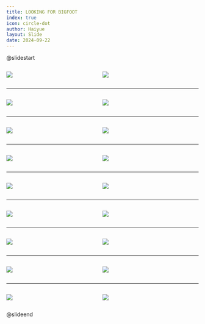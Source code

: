 ```yaml
---
title: LOOKING FOR BIGFOOT
index: true
icon: circle-dot
author: Haiyue
layout: Slide
date: 2024-09-22
---
```

 
@slidestart

<div style="display:flex">
<div style="flex:1">

![](https://raw.githubusercontent.com/yclord/reading/refs/heads/master/english/Level-O/LOOKING%20FOR%20BIGFOOT/001.webp)
</div>
<div style="flex:1">

![](https://raw.githubusercontent.com/yclord/reading/refs/heads/master/english/Level-O/LOOKING%20FOR%20BIGFOOT/002.webp)
</div>
</div>

---

<div style="display:flex">
<div style="flex:1">

![](https://raw.githubusercontent.com/yclord/reading/refs/heads/master/english/Level-O/LOOKING%20FOR%20BIGFOOT/003.webp)
</div>
<div style="flex:1">

![](https://raw.githubusercontent.com/yclord/reading/refs/heads/master/english/Level-O/LOOKING%20FOR%20BIGFOOT/004.webp)
</div>
</div>

---

<div style="display:flex">
<div style="flex:1">

![](https://raw.githubusercontent.com/yclord/reading/refs/heads/master/english/Level-O/LOOKING%20FOR%20BIGFOOT/005.webp)
</div>
<div style="flex:1">

![](https://raw.githubusercontent.com/yclord/reading/refs/heads/master/english/Level-O/LOOKING%20FOR%20BIGFOOT/006.webp)
</div>
</div>

---

<div style="display:flex">
<div style="flex:1">

![](https://raw.githubusercontent.com/yclord/reading/refs/heads/master/english/Level-O/LOOKING%20FOR%20BIGFOOT/007.webp)
</div>
<div style="flex:1">

![](https://raw.githubusercontent.com/yclord/reading/refs/heads/master/english/Level-O/LOOKING%20FOR%20BIGFOOT/008.webp)
</div>
</div>

---

<div style="display:flex">
<div style="flex:1">

![](https://raw.githubusercontent.com/yclord/reading/refs/heads/master/english/Level-O/LOOKING%20FOR%20BIGFOOT/009.webp)
</div>
<div style="flex:1">

![](https://raw.githubusercontent.com/yclord/reading/refs/heads/master/english/Level-O/LOOKING%20FOR%20BIGFOOT/010.webp)
</div>
</div>

---

<div style="display:flex">
<div style="flex:1">

![](https://raw.githubusercontent.com/yclord/reading/refs/heads/master/english/Level-O/LOOKING%20FOR%20BIGFOOT/011.webp)
</div>
<div style="flex:1">

![](https://raw.githubusercontent.com/yclord/reading/refs/heads/master/english/Level-O/LOOKING%20FOR%20BIGFOOT/012.webp)
</div>
</div>

---

<div style="display:flex">
<div style="flex:1">

![](https://raw.githubusercontent.com/yclord/reading/refs/heads/master/english/Level-O/LOOKING%20FOR%20BIGFOOT/013.webp)
</div>
<div style="flex:1">

![](https://raw.githubusercontent.com/yclord/reading/refs/heads/master/english/Level-O/LOOKING%20FOR%20BIGFOOT/014.webp)
</div>
</div>

---

<div style="display:flex">
<div style="flex:1">

![](https://raw.githubusercontent.com/yclord/reading/refs/heads/master/english/Level-O/LOOKING%20FOR%20BIGFOOT/015.webp)
</div>
<div style="flex:1">

![](https://raw.githubusercontent.com/yclord/reading/refs/heads/master/english/Level-O/LOOKING%20FOR%20BIGFOOT/016.webp)
</div>
</div>

---

<div style="display:flex">
<div style="flex:1">

![](https://raw.githubusercontent.com/yclord/reading/refs/heads/master/english/Level-O/LOOKING%20FOR%20BIGFOOT/017.webp)
</div>
<div style="flex:1">

![](https://raw.githubusercontent.com/yclord/reading/refs/heads/master/english/Level-O/LOOKING%20FOR%20BIGFOOT/018.webp)
</div>
</div>

@slideend